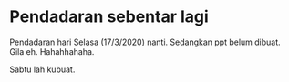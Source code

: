 # Pendadaran sebentar lagi

Pendadaran hari Selasa (17/3/2020) nanti. Sedangkan ppt belum dibuat. Gila eh. Hahahhahaha.

Sabtu lah kubuat.